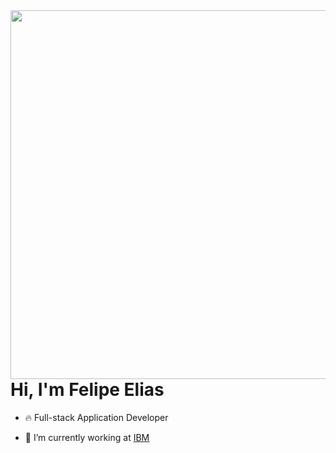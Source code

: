<img align="right" height="590em" src="https://gist.github.com/feponiel/46f5bd2c24f9a579c9bcfbcde48d94e2"/>
<h1 align="left">Hi, I'm Felipe Elias</h1>

- 🔥 Full-stack Application Developer 

- 🔭 I’m currently working at [IBM](https://ibm.com)
